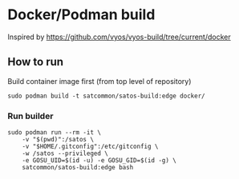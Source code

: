 # Docker/Podman build
Inspired by https://github.com/vyos/vyos-build/tree/current/docker

## How to run
Build container image first (from top level of repository)
```
sudo podman build -t satcommon/satos-build:edge docker/
```

### Run builder
```
sudo podman run --rm -it \
    -v "$(pwd)":/satos \
    -v "$HOME/.gitconfig":/etc/gitconfig \
    -w /satos --privileged \
    -e GOSU_UID=$(id -u) -e GOSU_GID=$(id -g) \
    satcommon/satos-build:edge bash
```